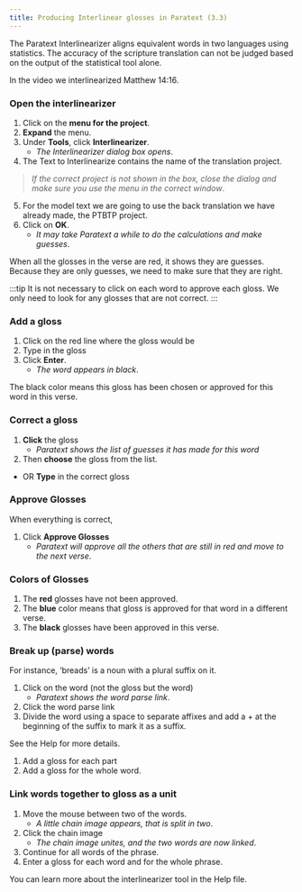 ```yaml
---
title: Producing Interlinear glosses in Paratext (3.3)
---
```

The Paratext Interlinearizer aligns equivalent words in two languages using statistics. The accuracy of the scripture translation can not be judged based on the output of the statistical tool alone.

In the video we interlinearized Matthew 14:16.

### Open the interlinearizer

1.  Click on the **menu for the project**.
1.  **Expand** the menu.
1.  Under **Tools**, click **Interlinearizer**.  
    -  *The Interlinearizer dialog box opens*.
1.  The Text to Interlinearize contains the name of the translation project.  
   > *If the correct project is not shown in the box, close the dialog and make sure you use the menu in the correct window*.
5.  For the model text we are going to use the back translation we have already made, the PTBTP project.
1.  Click on **OK**.  
    -  *It may take Paratext a while to do the calculations and make guesses*.

When all the glosses in the verse are red, it shows they are guesses. Because they are only guesses, we need to make sure that they are right.

:::tip 
It is not necessary to click on each word to approve each gloss. We only need to look for any glosses that are not correct.
:::
### Add a gloss

1.  Click on the red line where the gloss would be
1.  Type in the gloss
1.  Click **Enter**.  
    -  *The word appears in black*.

The black color means this gloss has been chosen or approved for this word in this verse.

### Correct a gloss

1.  **Click** the gloss  
    -  *Paratext shows the list of guesses it has made for this word*
1.  Then **choose** the gloss from the list.
-  OR **Type** in the correct gloss

### Approve Glosses

When everything is correct,

1.  Click **Approve Glosses**  
    -  *Paratext will approve all the others that are still in red and move to the next verse*.

### Colors of Glosses

1. The **red** glosses have not been approved.
1. The **blue** color means that gloss is approved for that word in a different verse.
1. The **black** glosses have been approved in this verse.

### Break up (parse) words

For instance, ‘breads’ is a noun with a plural suffix on it.

1.  Click on the word (not the gloss but the word)  
    -  *Paratext shows the word parse link*.
1.  Click the word parse link
1.  Divide the word using a space to separate affixes and add a + at the beginning of the suffix to mark it as a suffix.

See the Help for more details.

1.  Add a gloss for each part
1.  Add a gloss for the whole word.

### Link words together to gloss as a unit

1.  Move the mouse between two of the words.  
    -  *A little chain image appears, that is split in two*.
1.  Click the chain image  
    -  *The chain image unites, and the two words are now linked*.
1.  Continue for all words of the phrase.
1.  Enter a gloss for each word and for the whole phrase.

You can learn more about the interlinearizer tool in the Help file.
